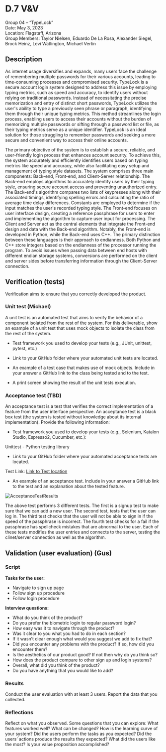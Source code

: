 # D.7 V&V

Group 04 – “TypeLock”\
Date: May 3, 2023\
Location: Flagstaff, Arizona\
Group Members: Taylor Nielsen, Eduardo De La Rosa, Alexander Siegel, Brock Heinz, Levi Watlington, Michael Vertin

## Description

As internet usage diversifies and expands, many users face the challenge of remembering multiple passwords for their various accounts, leading to time-consuming processes and compromised security. TypeLock is a secure account login system designed to address this issue by employing typing metrics, such as speed and accuracy, to identify users without relying on traditional passwords. Instead of necessitating the precise memorization and entry of distinct short passwords, TypeLock utilizes the user's ability to type a previously seen phrase or paragraph, identifying them through their unique typing metrics. This method streamlines the login process, enabling users to access their accounts without the burden of memorizing multiple passwords or sifting through a password list or file, as their typing metrics serve as a unique identifier. TypeLock is an ideal solution for those struggling to remember passwords and seeking a more secure and convenient way to access their online accounts.

The primary objective of the system is to establish a secure, reliable, and user-friendly login process that enhances account security. To achieve this, the system accurately and efficiently identifies users based on typing metrics like speed and accuracy, while also facilitating easy setup and management of typing style datasets. The system comprises three main components: Back-end, Front-end, and Client-Server relationship. The Back-end employs algorithms to accurately identify users by their typing style, ensuring secure account access and preventing unauthorized entry. The Back-end's algorithm compares two lists of keypresses along with their associated timings, identifying spelling errors and calculating the ratio of average time delay differences. Constants are employed to determine if the input matches the user's recorded typing style. The Front-end focuses on user interface design, creating a reference passphrase for users to enter and implementing the algorithm to capture user input for processing. The Client and Server act as the central elements that integrate the Front-end design and data with the Back-end algorithm. Notably, the Front-end is developed in Python, while the Back-end uses C++. The primary distinction between these languages is their approach to endianness. Both Python and C++ store integers based on the endianness of the processor running the program. To avoid issues when passing data between end hosts with different endian storage systems, conversions are performed on the client and server sides before transferring information through the Client-Server connection.

## Verification (tests)

Verification aims to ensure that you correctly developed the product.

### Unit test (Michael)

A unit test is an automated test that aims to verify the behavior of a component isolated from the rest of the system. For this deliverable, show an example of a unit test that uses mock objects to isolate the class from the rest of the system.

- Test framework you used to develop your tests (e.g., JUnit, unittest, pytest, etc.)

- Link to your GitHub folder where your automated unit tests are located.

- An example of a test case that makes use of mock objects. Include in your answer a GitHub link to the class being tested and to the test.

- A print screen showing the result of the unit tests execution.

### Acceptance test (TBD)

An acceptance test is a test that verifies the correct implementation of a feature from the user interface perspective. An acceptance test is a black box test (the system is tested without knowledge about its internal implementation). Provide the following information:

- Test framework you used to develop your tests (e.g., Selenium, Katalon Studio, Espresso2, Cucumber, etc.):

Unittest - Python testing library

- Link to your GitHub folder where your automated acceptance tests are located.

Test Link: [Link to Test location](https://github.com/Gus-Siegel/ProjectPassword/tree/main/Current_Release/FrontEndClient)

- An example of an acceptance test. Include in your answer a GitHub link to the test and an explanation about the tested feature.

![AcceptanceTestResults](https://github.com/Gus-Siegel/ProjectPassword/blob/main/Deliverables/Submitted/AcceptanceTest.png)

The above test performs 3 different tests. The first is a signup test to make sure that we can add a new user. The second test, tests that the user can log in. The third test checks that the user will not be able to sign in if the speed of the passphrase is incorrect. The fourth test checks for a fail if the passphrase has spellcheck mistakes that are abnormal to the user. Each of these tests modifies the user entries and connects to the server, testing the clinet/server connection as well as the algorithm.

## Validation (user evaluation) (Gus)

### Script

**Tasks for the user:**

- Navigate to sign up page
- Follow sign up procedure
- Follow login procedure

**Interview questions:**

- What do you think of the product?
- Do you prefer the biometric login to regular password login?
- How easy was it to navigate through the product?
- Was it clear to you what you had to do in each section?
- If it wasn’t clear enough what would you suggest we add to fix that?
- Did you encounter any problems with the product? If so, how did you encounter them?
- Is the aesthetics of our product good? If not then why do you think so?
- How does the product compare to other sign up and login systems?
- Overall, what did you think of the product?
- Do you have anything that you would like to add?

### Results

Conduct the user evaluation with at least 3 users. Report the data that you collected.

### Reflections

Reflect on what you observed. Some questions that you can explore: What features worked well? What can be changed? How is the learning curve of your system? Did the users perform the tasks as you expected? Did the users’ actions produce the results they expected? What did the users like the most? Is your value proposition accomplished?
